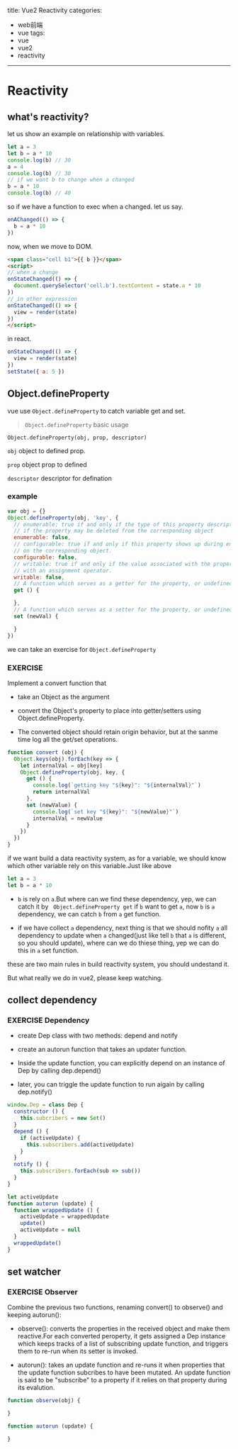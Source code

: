 title: Vue2 Reactivity
categories:
- web前端
- vue
tags:
- vue
- vue2
- reactivity
---
# Reactivity

## what's reactivity?

let us show an example on relationship with variables.

```js
let a = 3
let b = a * 10
console.log(b) // 30
a = 4
console.log(b) // 30
// if we want b to change when a changed
b = a * 10
console.log(b) // 40

```

so if we have a function to exec when a changed. let us say.
```js
onAChanged(() => {
  b = a * 10
})
```

now, when we move to DOM.
```html
<span class="cell b1">{{ b }}</span>
<script>
// when a change
onStateChanged(() => {
  document.querySelector('cell.b').textContent = state.a * 10
})
// in other expression
onStateChanged(() => {
  view = render(state)
})
</script>

```

in react.
```js
onStateChanged(() => {
  view = render(state)
})
setState({ a: 5 })
```

## Object.defineProperty

vue use `Object.defineProperty` to catch variable get and set.

> `Object.defineProperty` basic usage

`Object.defineProperty(obj, prop, descriptor)`

`obj` object to defined prop.

`prop` object prop to defined

`descriptor` descriptor for defination

### example

```js
var obj = {}
Object.defineProperty(obj, 'key', {
  // enumerable: true if and only if the type of this property descriptor may be changed and 
  // if the property may be deleted from the corresponding object
  enumerable: false,
  // configurable: true if and only if this property shows up during enumeration of the properties
  // on the corresponding object.
  configurable: false,
  // writable: true if and only if the value associated with the property may be changed
  // with an assignment operator.
  writable: false,
  // A function which serves as a getter for the property, or undefined if there is no getter.
  get () {

  },
  // A function which serves as a setter for the property, or undefined if there is no setter.
  set (newVal) {

  }
})
```

we can take an exercise for `Object.defineProperty`

### EXERCISE

Implement a convert function that

- take an Object as the argument

- convert the Object's property to place into getter/setters using Object.defineProperty.

- The converted object should retain origin behavior, but at the sanme time log all the get/set operations.

```js
function convert (obj) {
  Object.keys(obj).forEach(key => {
    let internalVal = obj[key]
    Object.defineProperty(obj, key, {
      get () {
        console.log(`getting key "${key}": "${internalVal}"`)
        return internalVal
      },
      set (newValue) {
        console.log(`set key "${key}": "${newValue}"`)
        internalVal = newValue 
      }
    })
  })
}

```

if we want build a data reactivity system, as for a variable, we should know which other variable rely on this variable.Just like above

```js
let a = 3
let b = a * 10
```
- `b` is rely on `a`.But where can we find these dependency, yep, we can catch it by ` Object.defineProperty get` if `b` want to get `a`, now `b` is `a` dependency, we can catch `b` from `a` get function.

- if we have collect `a` dependency, next thing is that we should nofity `a` all dependency to update when `a` changed(just like tell `b` that `a` is different, so you should update), where can we do thiese thing, yep we can do this in `a` set function.

 these are two main rules in build reactivity system, you should undestand it.

 But what really we do in vue2, please keep watching.

## collect dependency

### EXERCISE Dependency

- create Dep class with two methods: depend and notify

- create an autorun function that takes an updater function.

- Inside the update function, you can explicitly depend on an instance of Dep by calling dep.depend()

- later, you can triggle the update function to run aigain by calling dep.notify()

```js
window.Dep = class Dep {
  constructor () {
    this.subcribers = new Set()
  }
  depend () {
    if (activeUpdate) {
      this.subscribers.add(activeUpdate)
    }
  }
  notify () {
    this.subscribers.forEach(sub => sub())
  }
}

let activeUpdate
function autorun (update) {
  function wrappedUpdate () {
    activeUpdate = wrappedUpdate
    update()
    activeUpdate = null
  }
  wrappedUpdate()
}

```

## set watcher

### EXERCISE Observer

Combine the previous two functions, renaming convert() to observe() and keeping autorun():

- observe(): converts the properties in the received object and make them reactive.For each converted peroperty, it gets assigned a Dep instance which keeps tracks of a list of subscribing update function, and triggers them to re-run when its setter is invoked.

- autorun(): takes an update function and re-runs it when properties that the update function subcribes to have been mutated. An update function is said to be "subscribe" to a property if it relies on that property during its evalution.

```js
function observe(obj) {

}

function autorun (update) {

}
```
